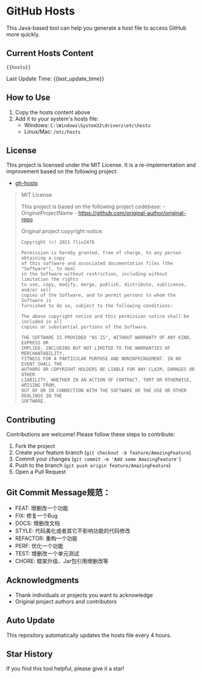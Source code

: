 # GitHub Hosts

This Java-based tool can help you generate a host file to access GitHub more quickly.

## Current Hosts Content

```hosts
{{hosts}}
```

Last Update Time: {{last_update_time}}

## How to Use

1. Copy the hosts content above
2. Add it to your system's hosts file:
   - Windows: `C:\Windows\System32\drivers\etc\hosts`
   - Linux/Mac: `/etc/hosts`

## License
This project is licensed under the MIT License. It is a re-implementation and improvement based on the following project:
- [gh-hosts](https://github.com/fliu2476/gh-hosts)

> MIT License 
>
> This project is based on the following project codebase: -OriginalProjectName - https://github.com/original-author/original-repo 
>
> Original project copyright notice:
>
> ```
> Copyright (c) 2021 fliu2476
> 
> Permission is hereby granted, free of charge, to any person obtaining a copy
> of this software and associated documentation files (the "Software"), to deal
> in the Software without restriction, including without limitation the rights
> to use, copy, modify, merge, publish, distribute, sublicense, and/or sell
> copies of the Software, and to permit persons to whom the Software is
> furnished to do so, subject to the following conditions:
> 
> The above copyright notice and this permission notice shall be included in all
> copies or substantial portions of the Software.
> 
> THE SOFTWARE IS PROVIDED "AS IS", WITHOUT WARRANTY OF ANY KIND, EXPRESS OR
> IMPLIED, INCLUDING BUT NOT LIMITED TO THE WARRANTIES OF MERCHANTABILITY,
> FITNESS FOR A PARTICULAR PURPOSE AND NONINFRINGEMENT. IN NO EVENT SHALL THE
> AUTHORS OR COPYRIGHT HOLDERS BE LIABLE FOR ANY CLAIM, DAMAGES OR OTHER
> LIABILITY, WHETHER IN AN ACTION OF CONTRACT, TORT OR OTHERWISE, ARISING FROM,
> OUT OF OR IN CONNECTION WITH THE SOFTWARE OR THE USE OR OTHER DEALINGS IN THE
> SOFTWARE.
> ```

## Contributing

Contributions are welcome! Please follow these steps to contribute:

1. Fork the project
2. Create your feature branch (`git checkout -b feature/AmazingFeature`)
3. Commit your changes (`git commit -m 'Add some AmazingFeature'`)
4. Push to the branch (`git push origin feature/AmazingFeature`)
5. Open a Pull Request

## Git Commit Message规范：

- FEAT: 增删改一个功能
- FIX: 修复一个Bug
- DOCS: 增删改文档
- STYLE: 代码美化或者其它不影响功能的代码修改
- REFACTOR: 重构一个功能
- PERF: 优化一个功能
- TEST: 增删改一个单元测试
- CHORE: 框架升级、Jar包引用增删改等

## Acknowledgments

- Thank individuals or projects you want to acknowledge
- Original project authors and contributors

## Auto Update

This repository automatically updates the hosts file every 4 hours.

## Star History

If you find this tool helpful, please give it a star!

